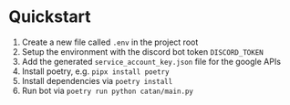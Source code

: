 # Quickstart

1. Create a new file called `.env` in the project root
2. Setup the environment with the discord bot token `DISCORD_TOKEN`
3. Add the generated `service_account_key.json` file for the google APIs
4. Install poetry, e.g. `pipx install poetry`
5. Install dependencies via `poetry install`
6. Run bot via `poetry run python catan/main.py`

